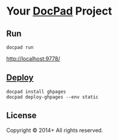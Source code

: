 # Your [DocPad](http://docpad.org) Project

## Run
```
docpad run
```
[http://localhost:9778/](http://localhost:9778/)

## [Deploy](https://github.com/docpad/docpad-plugin-ghpages)
```
docpad install ghpages
docpad deploy-ghpages --env static
```

## License
Copyright &copy; 2014+ All rights reserved.